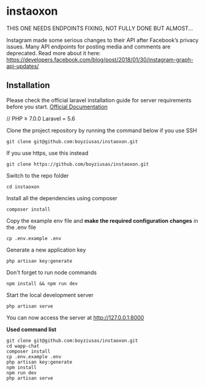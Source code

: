 # instaoxon

THIS ONE NEEDS ENDPOINTS FIXING, NOT FULLY DONE BUT ALMOST...

Instagram made some serious changes to their API after Facebook’s privacy issues. Many API endpoints for posting media and comments are deprecated. Read more about it here: https://developers.facebook.com/blog/post/2018/01/30/instagram-graph-api-updates/

## Installation

Please check the official laravel installation guide for server requirements before you start. [Official Documentation](https://laravel.com/docs/5.6/installation#installation)

//
PHP ≥ 7.0.0
Laravel = 5.6


Clone the project repository by running the command below if you use SSH

```
git clone git@github.com:boyziusas/instaoxon.git
```

If you use https, use this instead

```
git clone https://github.com/boyziusas/instaoxon.git
```

Switch to the repo folder

```
cd instaoxon
```

Install all the dependencies using composer

```
composer install
```

Copy the example env file and **make the required configuration changes** in the .env file

```
cp .env.example .env
```

Generate a new application key

```
php artisan key:generate
```

Don't forget to run node commands

```
npm install && npm run dev
```

Start the local development server

```
php artisan serve
```

You can now access the server at http://127.0.0.1:8000

**Used command list**

```
git clone git@github.com:boyziusas/instaoxon.git
cd wapp-chat
composer install
cp .env.example .env
php artisan key:generate
npm install
npm run dev
php artisan serve 
```
